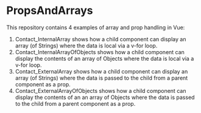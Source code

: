 # PropsAndArrays

This repository contains 4 examples of array and prop handling in Vue:
1. Contact_InternalArray shows how a child component can display an array (of Strings) where the data is local via a v-for loop.
2. Contact_InternalArrayOfObjects shows how a child component can display the contents of an array of Objects where the data is local via a v-for loop.
3. Contact_ExternalArray shows how a child component can display an array (of Strings) where the data is passed to the child from a parent component as a prop.
4. Contact_ExternalArrayOfObjects shows how a child component can display the contents of an an array of Objects where  the data is passed to the child from a parent component as a prop.
